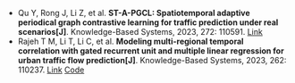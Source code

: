 * Qu Y, Rong J, Li Z, et al. <b>ST-A-PGCL: Spatiotemporal adaptive periodical graph contrastive learning for traffic prediction under real scenarios[J]</b>. Knowledge-Based Systems, 2023, 272: 110591. [Link](https://www.sciencedirect.com/science/article/pii/S0950705123003416)
* Rajeh T M, Li T, Li C, et al. <b>Modeling multi-regional temporal correlation with gated recurrent unit and multiple linear regression for urban traffic flow prediction[J]</b>. Knowledge-Based Systems, 2023, 262: 110237. [Link](https://www.sciencedirect.com/science/article/pii/S0950705122013338) [Code](https://github.com/TMRajeh/MRC-MLRU.git)
